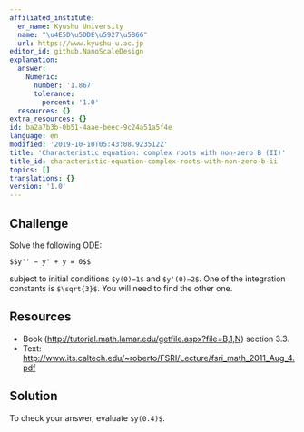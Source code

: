 ```yaml
---
affiliated_institute:
  en_name: Kyushu University
  name: "\u4E5D\u5DDE\u5927\u5B66"
  url: https://www.kyushu-u.ac.jp
editor_id: github.NanoScaleDesign
explanation:
  answer:
    Numeric:
      number: '1.867'
      tolerance:
        percent: '1.0'
  resources: {}
extra_resources: {}
id: ba2a7b3b-0b51-4aae-beec-9c24a51a5f4e
language: en
modified: '2019-10-10T05:43:08.923512Z'
title: 'Characteristic equation: complex roots with non-zero B (II)'
title_id: characteristic-equation-complex-roots-with-non-zero-b-ii
topics: []
translations: {}
version: '1.0'
---
```


## Challenge

Solve the following ODE:

`$$y'' − y' + y = 0$$`

subject to initial conditions `$y(0)=1$` and `$y'(0)=2$`. One of the integration constants is `$\sqrt{3}$`. You will need to find the other one.

## Resources

- Book (http://tutorial.math.lamar.edu/getfile.aspx?file=B,1,N) section 3.3.
- Text: http://www.its.caltech.edu/~roberto/FSRI/Lecture/fsri_math_2011_Aug_4.pdf

## Solution

To check your answer, evaluate `$y(0.4)$`.

